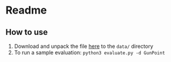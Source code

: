 # Readme

## How to use

1. Download and unpack the file [here](https://drive.google.com/file/d/13PwgJNBTnyT1IjbUxFqQlqq2VTGDVw8N/view?usp=sharing) to the `data/` directory
2. To run a sample evaluation: `python3 evaluate.py -d GunPoint`
